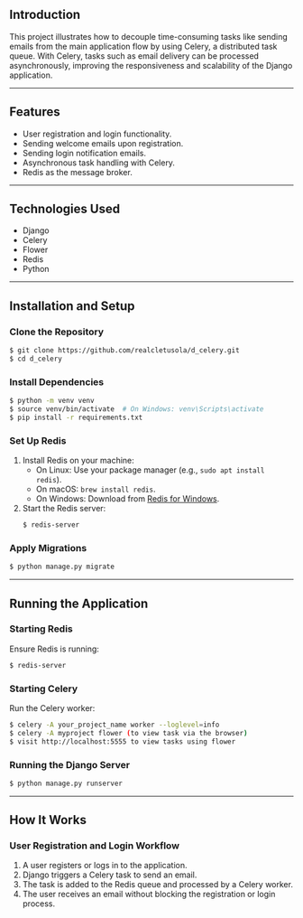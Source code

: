 ## Introduction

This project illustrates how to decouple time-consuming tasks like sending emails from the main application flow by using Celery, a distributed task queue. With Celery, tasks such as email delivery can be processed asynchronously, improving the responsiveness and scalability of the Django application.

---

## Features

- User registration and login functionality.
- Sending welcome emails upon registration.
- Sending login notification emails.
- Asynchronous task handling with Celery.
- Redis as the message broker.

---

## Technologies Used

- Django
- Celery
- Flower
- Redis
- Python

---

## Installation and Setup

### Clone the Repository
```bash
$ git clone https://github.com/realcletusola/d_celery.git
$ cd d_celery
```

### Install Dependencies
```bash
$ python -m venv venv
$ source venv/bin/activate  # On Windows: venv\Scripts\activate
$ pip install -r requirements.txt
```

### Set Up Redis
1. Install Redis on your machine:
   - On Linux: Use your package manager (e.g., `sudo apt install redis`).
   - On macOS: `brew install redis`.
   - On Windows: Download from [Redis for Windows](https://github.com/microsoftarchive/redis/releases).
2. Start the Redis server:
   ```bash
   $ redis-server
   ```
   
### Apply Migrations
```bash
$ python manage.py migrate
```

---

## Running the Application

### Starting Redis
Ensure Redis is running:
```bash
$ redis-server
```

### Starting Celery
Run the Celery worker:
```bash
$ celery -A your_project_name worker --loglevel=info
$ celery -A myproject flower (to view task via the browser)
$ visit http://localhost:5555 to view tasks using flower 
```

### Running the Django Server
```bash
$ python manage.py runserver
```

---

## How It Works

### User Registration and Login Workflow
1. A user registers or logs in to the application.
2. Django triggers a Celery task to send an email.
3. The task is added to the Redis queue and processed by a Celery worker.
4. The user receives an email without blocking the registration or login process.

   

